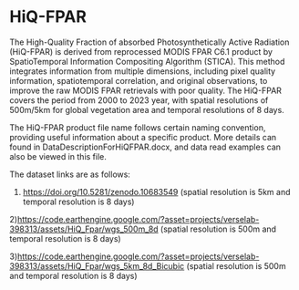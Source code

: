 # HiQ-FPAR
The High-Quality Fraction of absorbed Photosynthetically Active Radiation (HiQ-FPAR) is derived from reprocessed MODIS FPAR C6.1 product by SpatioTemporal Information Compositing Algorithm (STICA). This method integrates information from multiple dimensions, including pixel quality information, spatiotemporal correlation, and original observations, to improve the raw MODIS FPAR retrievals with poor quality. The HiQ-FPAR covers the period from 2000 to 2023 year, with spatial resolutions of 500m/5km for global vegetation area and temporal resolutions of 8 days.

The HiQ-FPAR product file name follows certain naming convention, providing useful information about a specific product. More details can found in DataDescriptionForHiQFPAR.docx, and data read examples can also be viewed in this file.

The dataset links are as follows:

1) https://doi.org/10.5281/zenodo.10683549 (spatial resolution is 5km and temporal resolution is 8 days)

2)https://code.earthengine.google.com/?asset=projects/verselab-398313/assets/HiQ_Fpar/wgs_500m_8d (spatial resolution is 500m and temporal resolution is 8 days)

3)https://code.earthengine.google.com/?asset=projects/verselab-398313/assets/HiQ_Fpar/wgs_5km_8d_Bicubic (spatial resolution is 500m and temporal resolution is 8 days)
